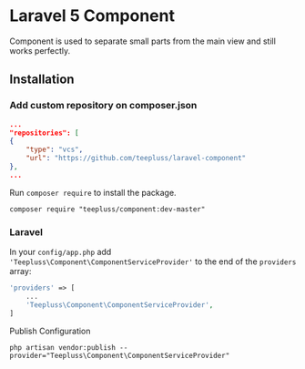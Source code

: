 # Laravel 5 Component

Component is used to separate small parts from the main view and still works perfectly.

## Installation

### Add custom repository on composer.json
~~~json
...
"repositories": [
{
    "type": "vcs",
    "url": "https://github.com/teepluss/laravel-component"
},
...
~~~

Run `composer require` to install the package.

~~~shell
composer require "teepluss/component:dev-master"
~~~

### Laravel

In your `config/app.php` add `'Teepluss\Component\ComponentServiceProvider'` to the end of the `providers` array:

~~~php
'providers' => [
    ...
    'Teepluss\Component\ComponentServiceProvider',
]
~~~

Publish Configuration

~~~shell
php artisan vendor:publish --provider="Teepluss\Component\ComponentServiceProvider"
~~~
